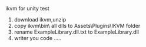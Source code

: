 ikvm for unity test

1. download ikvm,unzip
2. copy ikvm\bin\ all dlls to Assets\Plugins\IKVM folder
3. rename ExampleLibrary.dll.txt to ExampleLibrary.dll
4. writer you code .....